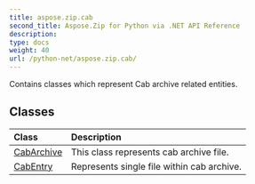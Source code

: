 ```yaml
---
title: aspose.zip.cab
second_title: Aspose.Zip for Python via .NET API Reference
description: 
type: docs
weight: 40
url: /python-net/aspose.zip.cab/
---
```



Contains classes which represent Cab archive related entities.

## Classes
| Class | Description |
| :- | :- |
|[CabArchive](/zip/python-net/aspose.zip.cab/cabarchive/)|This class represents cab archive file.|
|[CabEntry](/zip/python-net/aspose.zip.cab/cabentry/)|Represents single file within cab archive.|
